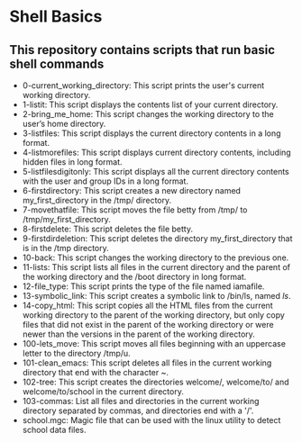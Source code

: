 # Shell Basics

## This repository contains scripts that run basic shell commands

- 0-current_working_directory: This script prints the user's current working directory.
- 1-listit: This script displays the contents list of your current directory.
- 2-bring_me_home: This script changes the working directory to the user’s home directory.
- 3-listfiles: This script displays the current directory contents in a long format.
- 4-listmorefiles: This script displays current directory contents, including hidden files in long format.
- 5-listfilesdigitonly: This script displays all the current directory contents with the user and group IDs in a long format.
- 6-firstdirectory: This script creates a new directory named my_first_directory in the /tmp/ directory.
- 7-movethatfile: This script moves the file betty from /tmp/ to /tmp/my_first_directory.
- 8-firstdelete: This script deletes the file betty.
- 9-firstdirdeletion: This script deletes the directory my_first_directory that is in the /tmp directory.	
- 10-back: This script changes the working directory to the previous one.
- 11-lists: This script lists all files in the current directory and the parent of the working directory and the /boot directory in long format.
- 12-file_type: This script prints the type of the file named iamafile.
- 13-symbolic_link: This script creates a symbolic link to /bin/ls, named _ls_.
- 14-copy_html: This script copies all the HTML files from the current working directory to the parent of the working directory, but only copy files that did not exist in the parent of the working directory or were newer than the versions in the parent of the working directory.
- 100-lets_move: This script moves all files beginning with an uppercase letter to the directory /tmp/u.
- 101-clean_emacs: This script deletes all files in the current working directory that end with the character ~.
- 102-tree: This script creates the directories welcome/, welcome/to/ and welcome/to/school in the current directory.
- 103-commas: List all files and directories in the current working directory separated by commas, and directories end with a '/'.
- school.mgc: Magic file that can be used with the linux utility to detect school data files.